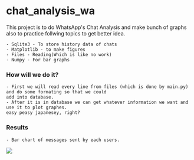 
# chat_analysis_wa

This project is to do WhatsApp's Chat Analysis and make bunch of  graphs also to practice follwing topics to
get better idea.

	- Sqlite3 - To store history data of chats
	- Matplotlib - to make figures
	- Files - Reading(Which is like no work)
	- Numpy - For bar graphs

### How will we do it?
	- First we will read every line from files (which is done by main.py) and do some formating so that we could
	add into database.
	- After it is in database we can get whatever information we want and use it to plot graphes. 
	easy peasy japanesey, right?
	
### Results

	- Bar chart of messages sent by each users.
![](images/Figure_1.png)
